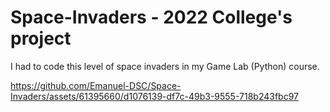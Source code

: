 # Space-Invaders - 2022 College's project 

I had to code this level of space invaders in my Game Lab (Python) course.


https://github.com/Emanuel-DSC/Space-Invaders/assets/61395660/d1076139-df7c-49b3-9555-718b243fbc97


